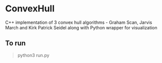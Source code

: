 # ConvexHull
C++ implementation of 3 convex hull algorithms - Graham Scan, Jarvis March and Kirk Patrick Seidel along with Python wrapper for visualization

## To run
  > python3 run.py

